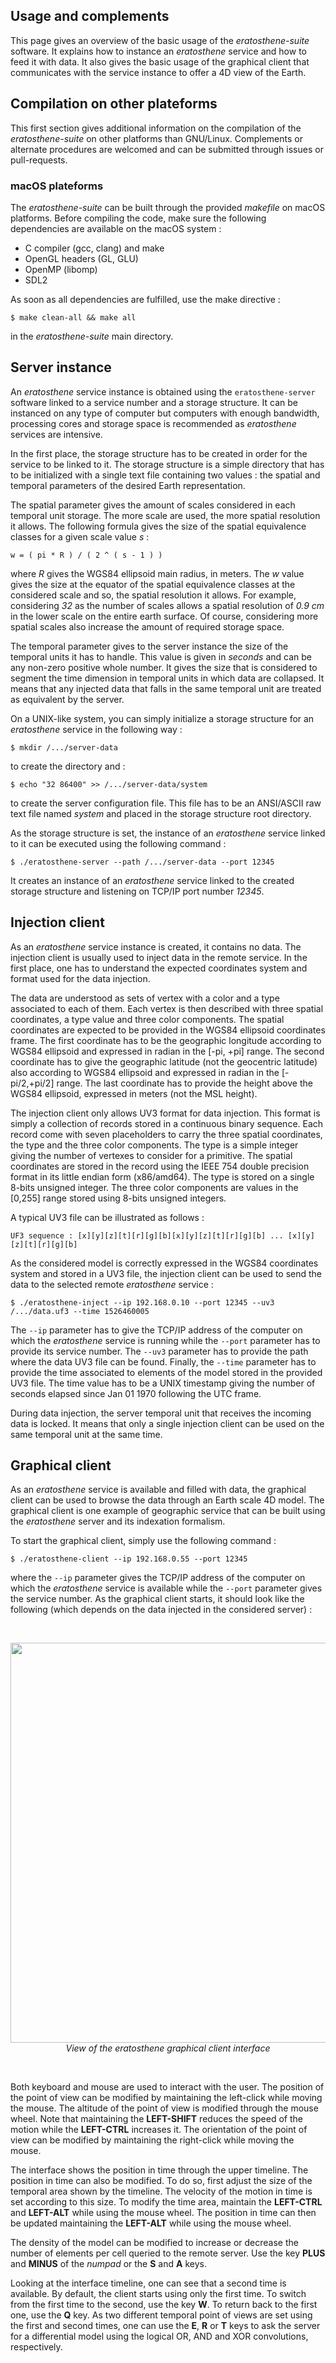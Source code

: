 ## Usage and complements

This page gives an overview of the basic usage of the _eratosthene-suite_ software. It explains how to instance an _eratosthene_ service and how to feed it with data. It also gives the basic usage of the graphical client that communicates with the service instance to offer a 4D view of the Earth.

## Compilation on other plateforms

This first section gives additional information on the compilation of the _eratosthene-suite_
on other platforms than GNU/Linux. Complements or alternate procedures are welcomed and can be submitted through issues or pull-requests.

### macOS plateforms

The _eratosthene-suite_ can be built through the provided _makefile_ on macOS platforms. Before compiling the code, make sure the following dependencies are available on the macOS system :

* C compiler (gcc, clang) and make
* OpenGL headers (GL, GLU)
* OpenMP (libomp)
* SDL2

As soon as all dependencies are fulfilled, use the make directive :

    $ make clean-all && make all

in the _eratosthene-suite_ main directory.

## Server instance

An _eratosthene_ service instance is obtained using the `eratosthene-server` software linked to a service number and a storage structure. It can be instanced on any type of computer but computers with enough bandwidth, processing cores and storage space is recommended as _eratosthene_ services are intensive.

In the first place, the storage structure has to be created in order for the service to be linked to it. The storage structure is a simple directory that has to be initialized with a single text file containing two values : the spatial and temporal parameters of the desired Earth representation.

The spatial parameter gives the amount of scales considered in each temporal unit storage. The more scale are used, the more spatial resolution it allows. The following formula gives the size of the spatial equivalence classes for a given scale value _s_ :

    w = ( pi * R ) / ( 2 ^ ( s - 1 ) )

where _R_ gives the WGS84 ellipsoid main radius, in meters. The _w_ value gives the size at the equator of the spatial equivalence classes at the considered scale and so, the spatial resolution it allows. For example, considering _32_ as the number of scales allows a spatial resolution of _0.9 cm_ in the lower scale on the entire earth surface. Of course, considering more spatial scales also increase the amount of required storage space.

The temporal parameter gives to the server instance the size of the temporal units it has to handle. This value is given in _seconds_ and can be any non-zero positive whole number. It gives the size that is considered to segment the time dimension in temporal units in which data are collapsed. It means that any injected data that falls in the same temporal unit are treated as equivalent by the server.

On a UNIX-like system, you can simply initialize a storage structure for an _eratosthene_ service in the following way :

    $ mkdir /.../server-data

to create the directory and :

    $ echo "32 86400" >> /.../server-data/system

to create the server configuration file. This file has to be an ANSI/ASCII raw text file named _system_ and placed in the storage structure root directory.

As the storage structure is set, the instance of an _eratosthene_ service linked to it can be executed using the following command :

    $ ./eratosthene-server --path /.../server-data --port 12345

It creates an instance of an _eratosthene_ service linked to the created storage structure and listening on TCP/IP port number _12345_.

## Injection client

As an _eratosthene_ service instance is created, it contains no data. The injection client is usually used to inject data in the remote service. In the first place, one has to understand the expected coordinates system and format used for the data injection.

The data are understood as sets of vertex with a color and a type associated to each of them. Each vertex is then described with three spatial coordinates, a type value and three color components. The spatial coordinates are expected to be provided in the WGS84 ellipsoid coordinates frame. The first coordinate has to be the geographic longitude according to WGS84 ellipsoid and expressed in radian in the [-pi, +pi] range. The second coordinate has to give the geographic latitude (not the geocentric latitude) also according to WGS84 ellipsoid and expressed in radian in the [-pi/2,+pi/2] range. The last coordinate has to provide the height above the WGS84 ellipsoid, expressed in meters (not the MSL height).

The injection client only allows UV3 format for data injection. This format is simply a collection of records stored in a continuous binary sequence. Each record come with seven placeholders to carry the three spatial coordinates, the type and the three color components. The type is a simple integer giving the number of vertexes to consider for a primitive. The spatial coordinates are stored in the record using the IEEE 754 double precision format in its little endian form (x86/amd64). The type is stored on a single 8-bits unsigned integer. The three color components are values in the [0,255] range stored using 8-bits unsigned integers.

A typical UV3 file can be illustrated as follows :

    UF3 sequence : [x][y][z][t][r][g][b][x][y][z][t][r][g][b] ... [x][y][z][t][r][g][b]

As the considered model is correctly expressed in the WGS84 coordinates system and stored in a UV3 file, the injection client can be used to send the data to the selected remote _eratosthene_ service :

    $ ./eratosthene-inject --ip 192.168.0.10 --port 12345 --uv3 /.../data.uf3 --time 1526460005

The `--ip` parameter has to give the TCP/IP address of the computer on which the _eratosthene_ service is running while the `--port` parameter has to provide its service number. The `--uv3` parameter has to provide the path where the data UV3 file can be found. Finally, the `--time` parameter has to provide the time associated to elements of the model stored in the provided UV3 file. The time value has to be a UNIX timestamp giving the number of seconds elapsed since Jan 01 1970 following the UTC frame.

During data injection, the server temporal unit that receives the incoming data is locked. It means that only a single injection client can be used on the same temporal unit at the same time.

## Graphical client

As an _eratosthene_ service is available and filled with data, the graphical client can be used to browse the data through an Earth scale 4D model. The graphical client is one example of geographic service that can be built using the _eratosthene_ server and its indexation formalism.

To start the graphical client, simply use the following command :

    $ ./eratosthene-client --ip 192.168.0.55 --port 12345

where the `--ip` parameter gives the TCP/IP address of the computer on which the _eratosthene_ service is available while the `--port` parameter gives the service number. As the graphical client starts, it should look like the following (which depends on the data injected in the considered server) :

<br />
<p align="center">
<img src="https://github.com/nils-hamel/eratosthene-suite/blob/master/doc/image/client-1a.jpg?raw=true" width="640">
<br />
<i>View of the eratosthene graphical client interface</i>
</p>
<br />

Both keyboard and mouse are used to interact with the user. The position of the point of view can be modified by maintaining the left-click while moving the mouse. The altitude of the point of view is modified through the mouse wheel. Note that maintaining the **LEFT-SHIFT** reduces the speed of the motion while the **LEFT-CTRL** increases it. The orientation of the point of view can be modified by maintaining the right-click while moving the mouse.

The interface shows the position in time through the upper timeline. The position in time can also be modified. To do so, first adjust the size of the temporal area shown by the timeline. The velocity of the motion in time is set according to this size. To modify the time area, maintain the **LEFT-CTRL** and **LEFT-ALT** while using the mouse wheel. The position in time can then be updated maintaining the **LEFT-ALT** while using the mouse wheel.

The density of the model can be modified to increase or decrease the number of elements per cell queried to the remote server. Use the key **PLUS** and **MINUS** of the _numpad_ or the **S** and **A** keys.

Looking at the interface timeline, one can see that a second time is available. By default, the client starts using only the first time. To switch from the first time to the second, use the key **W**. To return back to the first one, use the **Q** key. As two different temporal point of views are set using the first and second times, one can use the **E**, **R** or **T** keys to ask the server for a differential model using the logical OR, AND and XOR convolutions, respectively.
